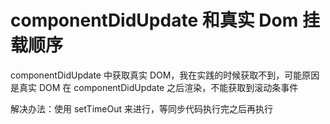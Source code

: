 # componentDidUpdate 和真实 Dom 挂载顺序

componentDidUpdate 中获取真实 DOM，我在实践的时候获取不到，可能原因是真实 DOM 在 componentDidUpdate 之后渲染，不能获取到滚动条事件

解决办法：使用 setTimeOut 来进行，等同步代码执行完之后再执行
